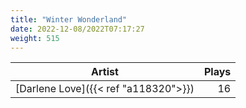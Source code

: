 ```yaml
---
title: "Winter Wonderland"
date: 2022-12-08/2022T07:17:27
weight: 515
---
```




 Artist | Plays 
----- | -----:
[Darlene Love]({{< ref "a118320">}}) | 16
